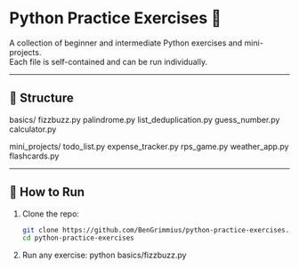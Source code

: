 # Python Practice Exercises 🐍

A collection of beginner and intermediate Python exercises and mini-projects.  
Each file is self-contained and can be run individually.

---

## 📂 Structure

basics/
fizzbuzz.py
palindrome.py
list_deduplication.py
guess_number.py
calculator.py

mini_projects/
todo_list.py
expense_tracker.py
rps_game.py
weather_app.py
flashcards.py

---

## 🚀 How to Run
1. Clone the repo:
   ```bash
   git clone https://github.com/BenGrimmius/python-practice-exercises.git
   cd python-practice-exercises
2.	Run any exercise:
    python basics/fizzbuzz.py